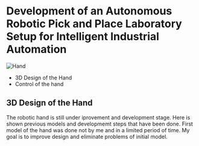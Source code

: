 # Development of an Autonomous Robotic Pick and Place Laboratory Setup for Intelligent Industrial Automation

![Hand](robotic_hand/master/real_VS_solid.jpg)

*  3D Design of the Hand 
*  Control of the hand 

## 3D Design of the Hand
The robotic hand is still under iprovement and development stage. Here is shown previous models and developmemt steps that have been done. First model of the hand was done not by me and in a limited period of time. My goal is to improve design and eliminate problems of initial model. 

